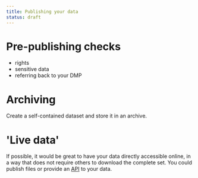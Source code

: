 ```yaml
---
title: Publishing your data
status: draft
---
```


# Pre-publishing checks

- rights
- sensitive data
- referring back to your DMP

# Archiving

Create a self-contained dataset and store it in an archive.

# 'Live data'

If possible, it would be great to have your data directly accessible online,
in a way that does not require others to download the complete set.
You could publish files or provide an [API] to your data.

[API]: https://en.wikipedia.org/wiki/API
